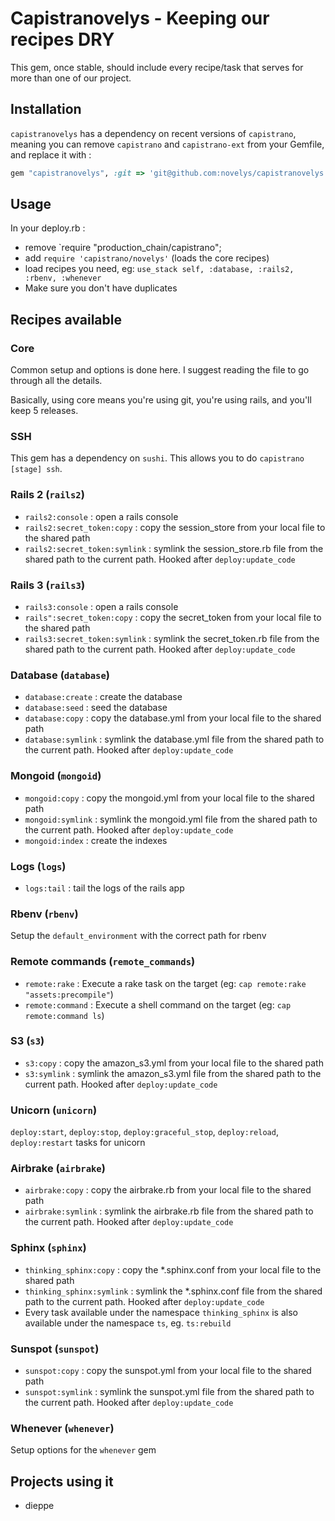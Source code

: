 # Capistranovelys - Keeping our recipes DRY

This gem, once stable, should include every recipe/task that serves for more than one of our project.

## Installation

`capistranovelys` has a dependency on recent versions of `capistrano`,
meaning you can remove `capistrano` and `capistrano-ext` from your Gemfile, and replace it with :

```ruby
gem "capistranovelys", :git => 'git@github.com:novelys/capistranovelys.git'
```

## Usage

In your deploy.rb :

* remove `require "production_chain/capistrano";
* add `require 'capistrano/novelys'` (loads the core recipes)
* load recipes you need, eg: `use_stack self, :database, :rails2, :rbenv, :whenever`
* Make sure you don't have duplicates

## Recipes available

### Core

Common setup and options is done here. I suggest reading the file to go through all the details.

Basically, using core means you're using git, you're using rails, and you'll keep 5 releases.

### SSH

This gem has a dependency on `sushi`. This allows you to do `capistrano [stage] ssh`.

### Rails 2 (`rails2`)

* `rails2:console` : open a rails console
* `rails2:secret_token:copy` : copy the session_store from your local file to the shared path
* `rails2:secret_token:symlink` : symlink the session_store.rb file from the shared path to the current path. Hooked after `deploy:update_code`

### Rails 3 (`rails3`)

* `rails3:console` : open a rails console
* `rails":secret_token:copy` : copy the secret_token from your local file to the shared path
* `rails3:secret_token:symlink` : symlink the secret_token.rb file from the shared path to the current path. Hooked after `deploy:update_code`

### Database (`database`)

* `database:create` : create the database
* `database:seed` : seed the database
* `database:copy` : copy the database.yml from your local file to the shared path
* `database:symlink` : symlink the database.yml file from the shared path to the current path. Hooked after `deploy:update_code`

### Mongoid (`mongoid`)

* `mongoid:copy` : copy the mongoid.yml from your local file to the shared path
* `mongoid:symlink` : symlink the mongoid.yml file from the shared path to the current path. Hooked after `deploy:update_code`
* `mongoid:index` : create the indexes

### Logs (`logs`)

* `logs:tail` : tail the logs of the rails app

### Rbenv (`rbenv`)

Setup the `default_environment` with the correct path for rbenv

### Remote commands (`remote_commands`)

* `remote:rake` : Execute a rake task on the target (eg: `cap remote:rake "assets:precompile"`)
* `remote:command` : Execute a shell command on the target (eg: `cap remote:command ls`)

### S3 (`s3`)

* `s3:copy` : copy the amazon_s3.yml from your local file to the shared path
* `s3:symlink` : symlink the amazon_s3.yml file from the shared path to the current path. Hooked after `deploy:update_code`

### Unicorn (`unicorn`)

`deploy:start`, `deploy:stop`, `deploy:graceful_stop`, `deploy:reload`, `deploy:restart` tasks for unicorn

### Airbrake (`airbrake`)

* `airbrake:copy` : copy the airbrake.rb from your local file to the shared path
* `airbrake:symlink` : symlink the airbrake.rb file from the shared path to the current path. Hooked after `deploy:update_code`

### Sphinx (`sphinx`)

* `thinking_sphinx:copy` : copy the *.sphinx.conf from your local file to the shared path
* `thinking_sphinx:symlink` : symlink the *.sphinx.conf file from the shared path to the current path. Hooked after `deploy:update_code`
* Every task available under the namespace `thinking_sphinx` is also available under the namespace `ts`, eg. `ts:rebuild`

### Sunspot (`sunspot`)

* `sunspot:copy` : copy the sunspot.yml from your local file to the shared path
* `sunspot:symlink` : symlink the sunspot.yml file from the shared path to the current path. Hooked after `deploy:update_code`

### Whenever (`whenever`)

Setup options for the `whenever` gem

## Projects using it

* dieppe
